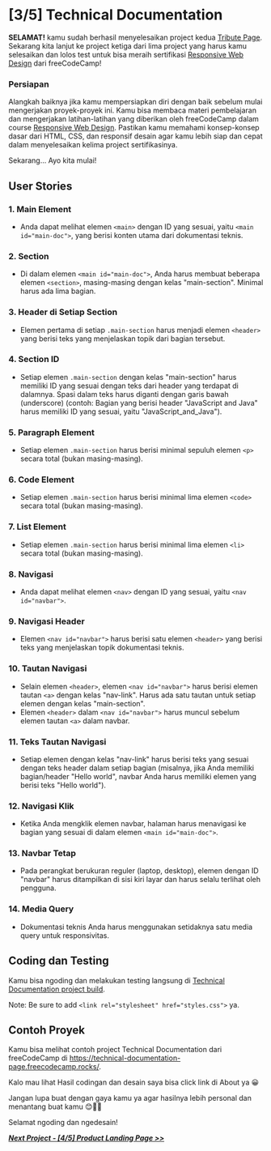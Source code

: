 # [3/5] Technical Documentation

**SELAMAT!** kamu sudah berhasil menyelesaikan project kedua [Tribute Page](https://github.com/dipintoo/freeCodeCamp_Tribute-Page). Sekarang kita lanjut ke project ketiga dari lima project yang harus kamu selesaikan dan lolos test untuk bisa meraih sertifikasi [Responsive Web Design](https://www.freecodecamp.org/learn/2022/responsive-web-design/) dari freeCodeCamp!

### Persiapan

Alangkah baiknya jika kamu mempersiapkan diri dengan baik sebelum mulai mengerjakan proyek-proyek ini. Kamu bisa membaca materi pembelajaran dan mengerjakan latihan-latihan yang diberikan oleh freeCodeCamp dalam course [Responsive Web Design](https://www.freecodecamp.org/learn/2022/responsive-web-design/). Pastikan kamu memahami konsep-konsep dasar dari HTML, CSS, dan responsif desain agar kamu lebih siap dan cepat dalam menyelesaikan kelima project sertifikasinya.

Sekarang... Ayo kita mulai!

## User Stories

### 1. Main Element

- Anda dapat melihat elemen `<main>` dengan ID yang sesuai, yaitu `<main id="main-doc">`, yang berisi konten utama dari dokumentasi teknis.

### 2. Section 

- Di dalam elemen `<main id="main-doc">`, Anda harus membuat beberapa elemen `<section>`, masing-masing dengan kelas "main-section". Minimal harus ada lima bagian.

### 3. Header di Setiap Section

- Elemen pertama di setiap `.main-section` harus menjadi elemen `<header>` yang berisi teks yang menjelaskan topik dari bagian tersebut.

### 4. Section ID

- Setiap elemen `.main-section` dengan kelas "main-section" harus memiliki ID yang sesuai dengan teks dari header yang terdapat di dalamnya. Spasi dalam teks harus diganti dengan garis bawah (underscore) (contoh: Bagian yang berisi header "JavaScript and Java" harus memiliki ID yang sesuai, yaitu "JavaScript_and_Java").

### 5. Paragraph Element

- Setiap elemen `.main-section` harus berisi minimal sepuluh elemen `<p>` secara total (bukan masing-masing).

### 6. Code Element

- Setiap elemen `.main-section` harus berisi minimal lima elemen `<code>` secara total (bukan masing-masing).

### 7. List Element

- Setiap elemen `.main-section` harus berisi minimal lima elemen `<li>` secara total (bukan masing-masing).

### 8. Navigasi

- Anda dapat melihat elemen `<nav>` dengan ID yang sesuai, yaitu `<nav id="navbar">`.

### 9. Navigasi Header

- Elemen `<nav id="navbar">` harus berisi satu elemen `<header>` yang berisi teks yang menjelaskan topik dokumentasi teknis.

### 10. Tautan Navigasi

- Selain elemen `<header>`, elemen `<nav id="navbar">` harus berisi elemen tautan `<a>` dengan kelas "nav-link". Harus ada satu tautan untuk setiap elemen dengan kelas "main-section".
- Elemen `<header>` dalam `<nav id="navbar">` harus muncul sebelum elemen tautan `<a>` dalam navbar.

### 11. Teks Tautan Navigasi

- Setiap elemen dengan kelas "nav-link" harus berisi teks yang sesuai dengan teks header dalam setiap bagian (misalnya, jika Anda memiliki bagian/header "Hello world", navbar Anda harus memiliki elemen yang berisi teks "Hello world").

### 12. Navigasi Klik

- Ketika Anda mengklik elemen navbar, halaman harus menavigasi ke bagian yang sesuai di dalam elemen `<main id="main-doc">`.

### 13. Navbar Tetap

- Pada perangkat berukuran reguler (laptop, desktop), elemen dengan ID "navbar" harus ditampilkan di sisi kiri layar dan harus selalu terlihat oleh pengguna.

### 14. Media Query

- Dokumentasi teknis Anda harus menggunakan setidaknya satu media query untuk responsivitas.

## Coding dan Testing

Kamu bisa ngoding dan melakukan testing langsung di [Technical Documentation project build](https://www.freecodecamp.org/learn/2022/responsive-web-design/build-a-technical-documentation-page-project/build-a-technical-documentation-page).  

Note: Be sure to add `<link rel="stylesheet" href="styles.css">` ya.

## Contoh Proyek

Kamu bisa melihat contoh project Technical Documentation dari freeCodeCamp di https://technical-documentation-page.freecodecamp.rocks/.  

Kalo mau lihat Hasil codingan dan desain saya bisa click link di About ya 😀

Jangan lupa buat dengan gaya kamu ya agar hasilnya lebih personal dan menantang buat kamu 😊👍🏻

Selamat ngoding dan ngedesain!  


[***Next Project - [4/5] Product Landing Page >>***](https://github.com/dipintoo/freeCodeCamp_Product-Landing-Page)

